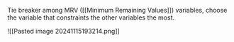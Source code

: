 Tie breaker among MRV ([[Minimum Remaining Values]]) variables, choose the variable that constraints the other variables the most.

![[Pasted image 20241115193214.png]]

